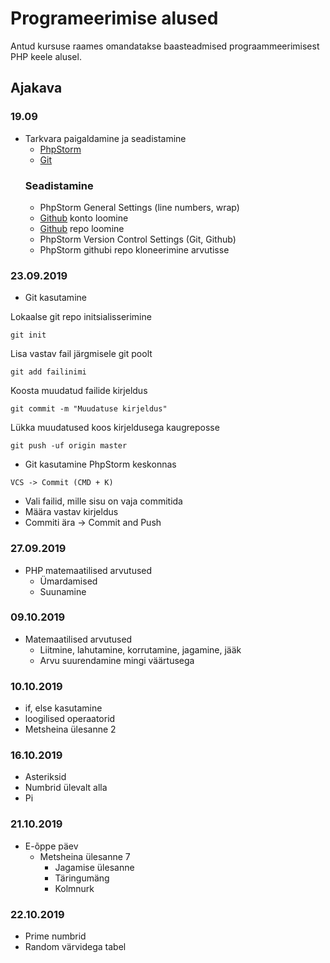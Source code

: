 # Programeerimise alused
Antud kursuse raames omandatakse baasteadmised prograammeerimisest PHP keele alusel.
## Ajakava
### 19.09 
* Tarkvara paigaldamine ja seadistamine
    * [PhpStorm](https://www.jetbrains.com/phpstorm/)
    * [Git](https://git-scm.com/downloads)
    ### Seadistamine
    * PhpStorm General Settings (line numbers, wrap)
    * [Github](https://github.com) konto loomine
    * [Github](https://github.com) repo loomine
    * PhpStorm Version Control Settings (Git, Github)
    * PhpStorm githubi repo kloneerimine arvutisse
### 23.09.2019
* Git kasutamine

Lokaalse git repo initsialisserimine
```
git init
```
Lisa vastav fail järgmisele git poolt
```
git add failinimi
```
Koosta muudatud failide kirjeldus
```
git commit -m "Muudatuse kirjeldus"
```
Lükka muudatused koos kirjeldusega kaugreposse
```
git push -uf origin master
```
* Git kasutamine PhpStorm keskonnas
```
VCS -> Commit (CMD + K)
```
* Vali failid, mille sisu on vaja commitida
* Määra vastav kirjeldus
* Commiti ära -> Commit and Push
### 27.09.2019
* PHP matemaatilised arvutused
    * Ümardamised
    * Suunamine
### 09.10.2019
* Matemaatilised arvutused
    * Liitmine, lahutamine, korrutamine, jagamine, jääk
    * Arvu suurendamine mingi väärtusega
### 10.10.2019
* if, else kasutamine
* loogilised operaatorid
* Metsheina ülesanne 2
### 16.10.2019
* Asteriksid
* Numbrid ülevalt alla
* Pi
### 21.10.2019
* E-õppe päev
    * Metsheina ülesanne 7
        * Jagamise ülesanne
        * Täringumäng
        * Kolmnurk
### 22.10.2019
* Prime numbrid
* Random värvidega tabel